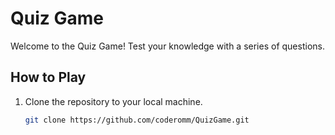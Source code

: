 # Quiz Game

Welcome to the Quiz Game! Test your knowledge with a series of questions.

## How to Play

1. Clone the repository to your local machine.
   ```bash
   git clone https://github.com/coderomm/QuizGame.git
